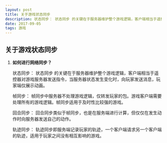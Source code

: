 ```yaml
---
layout: post
title: 关于游戏状态同步
description: 状态同步： 状态同步 的关键在于服务器维护整个游戏逻辑，客户端相当于遥控器对游戏服务器发送指令，当服务器状态发生变化时，向玩家发送消息，玩家端仅展示动画。
date: 2017-09-05 
tags: 游戏   
--- 
```



## 关于游戏状态同步

 1. **如何进行网络同步？**
 
    状态同步： 状态同步 的关键在于服务器维护整个游戏逻辑，客户端相当于遥控器对游戏服务器发送指令，当服务器状态发生变化时，向玩家发送消息，玩家端仅展示动画。

    帧同步： 帧同步中服务器不处理游戏逻辑，仅转发玩家的包。游戏客户端需要处理所有的游戏逻辑。帧同步适用于及时性比较强的游戏。

    回合同步： 回合同步类似于帧同步，也是在服务端进行计算，但仅仅在发生动作时向服务器发送自己的动作。

    轨迹同步： 轨迹同步即服务端记录玩家的轨迹，一个客户端请求另一个客户端的轨迹，适用于玩家之间没有相互影响的游戏。
